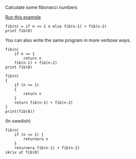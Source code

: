 Calculate some fibonacci numbers

[Run this example](https://quantleaf.com/?q=fib(n)%20if%20n%20%3C%3D%201%20n%20else%20fib(n-1)%20%2B%20fib(n-2)%20%0Aprint%20fib(8)&t=code)


```
fib(n) = if n <= 1 n else fib(n-1) + fib(n-2) 
print fib(8)
```

You can also write the same program in more verbose ways.


```
fib(n) 
	if n <= 1 
		return n 
	fib(n-1) + fib(n-2)
print fib(8)
```

```
fib(n) 
{
	if (n <= 1) 
    {
        return n
    }
	return fib(n-1) + fib(n-2)
}
print(fib(8))
```


(In swedish)
```
fib(n) 
	if (n <= 1) {
        returnera n
    }
	returnera fib(n-1) + fib(n-2)
skriv ut fib(8)
```